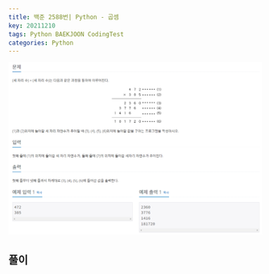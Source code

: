 ```yaml
---
title: 백준 2588번| Python - 곱셈
key: 20211210
tags: Python BAEKJOON CodingTest
categories: Python
---
```


![bj1](/assets/images/post/2021-12-10-bj1.png)

## 풀이
~~~python

~~~ 
